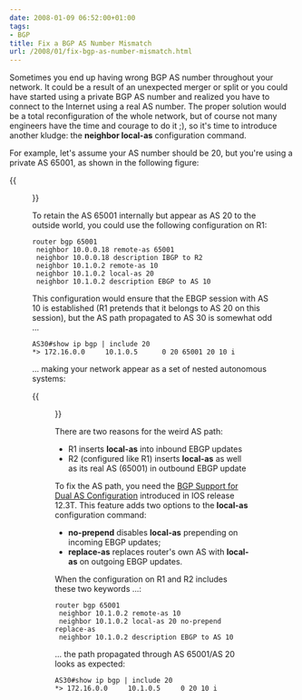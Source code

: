 ```yaml
---
date: 2008-01-09 06:52:00+01:00
tags:
- BGP
title: Fix a BGP AS Number Mismatch
url: /2008/01/fix-bgp-as-number-mismatch.html
---
```

Sometimes you end up having wrong BGP AS number throughout your network. It could be a result of an unexpected merger or split or you could have started using a private BGP AS number and realized you have to connect to the Internet using a real AS number. The proper solution would be a total reconfiguration of the whole network, but of course not many engineers have the time and courage to do it ;), so it\'s time to introduce another kludge: the **neighbor local-as** configuration command.
<!--more-->
For example, let\'s assume your AS number should be 20, but you\'re using a private AS 65001, as shown in the following figure:

{{<figure src="bgp_1.jpg">}}

To retain the AS 65001 internally but appear as AS 20 to the outside world, you could use the following configuration on R1:

``` {.code}
router bgp 65001
 neighbor 10.0.0.18 remote-as 65001
 neighbor 10.0.0.18 description IBGP to R2
 neighbor 10.1.0.2 remote-as 10
 neighbor 10.1.0.2 local-as 20
 neighbor 10.1.0.2 description EBGP to AS 10
```

This configuration would ensure that the EBGP session with AS 10 is established (R1 pretends that it belongs to AS 20 on this session), but the AS path propagated to AS 30 is somewhat odd ...

``` {.code}
AS30#show ip bgp | include 20
*> 172.16.0.0     10.1.0.5      0 20 65001 20 10 i
```

... making your network appear as a set of nested autonomous systems:

{{<figure src="bgp_2.jpg">}}

There are two reasons for the weird AS path:

-   R1 inserts **local-as** into inbound EBGP updates
-   R2 (configured like R1) inserts **local-as** as well as its real AS (65001) in outbound EBGP update

To fix the AS path, you need the [BGP Support for Dual AS Configuration](http://www.cisco.com/univercd/cc/td/doc/product/software/ios124/124cg/hirp_c/ch05/hbgpdas.htm) introduced in IOS release 12.3T. This feature adds two options to the **local-as** configuration command:

-   **no-prepend** disables **local-as** prepending on incoming EBGP updates;
-   **replace-as** replaces router\'s own AS with **local-as** on outgoing EBGP updates.

When the configuration on R1 and R2 includes these two keywords ...:

``` {.code}
router bgp 65001
 neighbor 10.1.0.2 remote-as 10
 neighbor 10.1.0.2 local-as 20 no-prepend replace-as
 neighbor 10.1.0.2 description EBGP to AS 10
```

... the path propagated through AS 65001/AS 20 looks as expected:

``` {.code}
AS30#show ip bgp | include 20
*> 172.16.0.0     10.1.0.5     0 20 10 i
```
